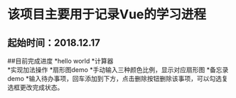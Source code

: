 该项目主要用于记录Vue的学习进程
============================
起始时间：2018.12.17
-------------------
##目前完成进度
*hello world
*计算器<br>
  *实现加法操作
*扇形图demo
  *手动输入三种颜色比例，显示对应扇形图
*备忘录demo
  *输入待办事项，回车添加到下方，点击删除按钮删除该事项，可以勾选复选框更改完成状态。
